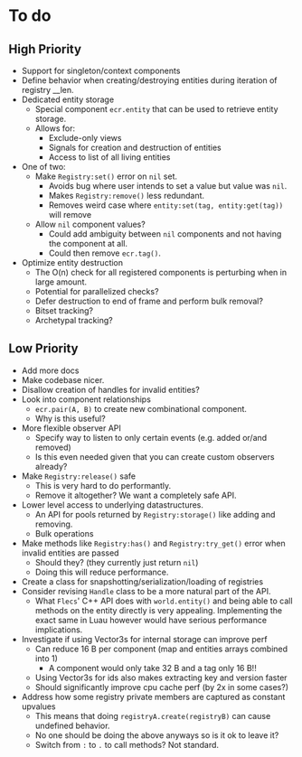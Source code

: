 # To do

## High Priority

- Support for singleton/context components
- Define behavior when creating/destroying entities during iteration of registry __len.
- Dedicated entity storage
  - Special component `ecr.entity` that can be used to retrieve entity storage.
  - Allows for:
    - Exclude-only views
    - Signals for creation and destruction of entities
    - Access to list of all living entities
- One of two:
  - Make `Registry:set()` error on `nil` set.
    - Avoids bug where user intends to set a value but value was `nil`.
    - Makes `Registry:remove()` less redundant.
    - Removes weird case where `entity:set(tag, entity:get(tag))` will remove
  - Allow `nil` component values?
    - Could add ambiguity between `nil` components and not having the component at all.
    - Could then remove `ecr.tag()`.
- Optimize entity destruction
  - The O(n) check for all registered components is perturbing when in large amount.
  - Potential for parallelized checks?
  - Defer destruction to end of frame and perform bulk removal?
  - Bitset tracking?
  - Archetypal tracking?

## Low Priority

- Add more docs
- Make codebase nicer.
- Disallow creation of handles for invalid entities?
- Look into component relationships
  - `ecr.pair(A, B)` to create new combinational component.
  - Why is this useful?
- More flexible observer API
  - Specify way to listen to only certain events (e.g. added or/and removed)
  - Is this even needed given that you can create custom observers already?
- Make `Registry:release()` safe
  - This is very hard to do performantly.
  - Remove it altogether? We want a completely safe API.
- Lower level access to underlying datastructures.
  - An API for pools returned by `Registry:storage()` like adding and removing.
  - Bulk operations
- Make methods like `Registry:has()` and `Registry:try_get()` error when invalid entities are passed
  - Should they? (they currently just return `nil`)
  - Doing this will reduce performance.
- Create a class for snapshotting/serialization/loading of registries
- Consider revising `Handle` class to be a more natural part of the API.
  - What `Flecs`' C++ API does with `world.entity()` and being able to call
    methods on the entity directly is very appealing. Implementing the exact same
    in Luau however would have serious performance implications.
- Investigate if using Vector3s for internal storage can improve perf
  - Can reduce 16 B per component (map and entities arrays combined into 1)
    - A component would only take 32 B and a tag only 16 B!!
  - Using Vector3s for ids also makes extracting key and version faster
  - Should significantly improve cpu cache perf (by 2x in some cases?)
- Address how some registry private members are captured as constant upvalues
  - This means that doing `registryA.create(registryB)` can cause undefined behavior.
  - No one should be doing the above anyways so is it ok to leave it?
  - Switch from `:` to `.` to call methods? Not standard.
